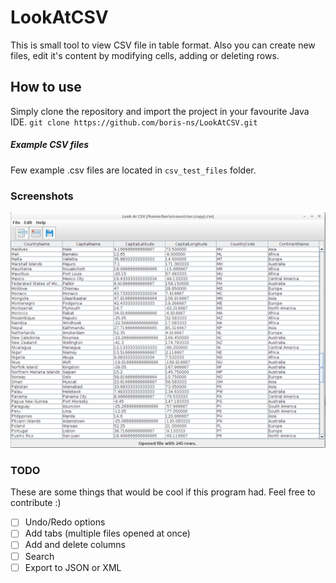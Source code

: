 # LookAtCSV

This is small tool to view CSV file in table format. Also you can create new files, edit it's content by modifying cells, adding or deleting rows.

## How to use

Simply clone the repository and import the project in your favourite Java IDE.
`git clone https://github.com/boris-ns/LookAtCSV.git`

##### Example CSV files
Few example .csv files are located in `csv_test_files` folder.

### Screenshots

![application](screenshots/application2.png)

### TODO

These are some things that would be cool if this program had.
Feel free to contribute :)

- [ ] Undo/Redo options
- [ ] Add tabs (multiple files opened at once)
- [ ] Add and delete columns
- [ ] Search
- [ ] Export to JSON or XML